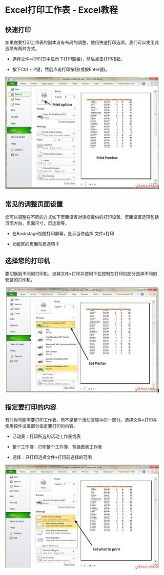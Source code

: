 # Excel打印工作表 - Excel教程

## 快速打印

如果你要打印工作表的副本没有布局的调整，使用快速打印选项。我们可以使用此选项有两种方式。

*   选择文件»打印(其中显示了打印窗格)，然后点击打印按钮。

*   按下Ctrl + P键，然后点击打印按钮(或按Enter键)。

![Printing WorkSheet](../img/2156015519-0.jpg)

## 常见的调整页面设置

您可以调整在不同的方式如下页面设置对话框提供的打印设置。页面设置选项包括页面方向，页面尺寸，页边距等。

*   在Backstage视图打印屏幕，显示当你选择 文件»打印

*   功能区的页面布局选项卡

## 选择您的打印机

要切换到不同的打印机，选择文件»打印并使用下拉控制在打印机部分选择不同的安装的打印机。

![Setting Printer](../img/21560141H-1.jpg)

## 指定要打印的内容

有时你可能需要打印工作表，而不是整个活动区域中的一部分。选择文件»打印并使用控件设置部分指定要打印的内容。

*   活动表：打印所选的活动工作表或表

*   整个工作簿：打印整个工作簿，包括图表工作表

*   选择：只打印选择文件»打印前选择的范围

![Setting what to print](../img/2156014506-2.jpg)

